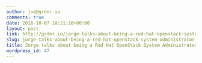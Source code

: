 ```yaml
---
author: joe@grdnr.io
comments: true
date: 2016-10-07 18:21:10+00:00
layout: post
link: http://grdnr.io/jorge-talks-about-being-a-red-hat-openstack-system-administrator/
slug: jorge-talks-about-being-a-red-hat-openstack-system-administrator
title: Jorge talks about being a Red Hat OpenStack System Administrator
wordpress_id: 47
---
```




